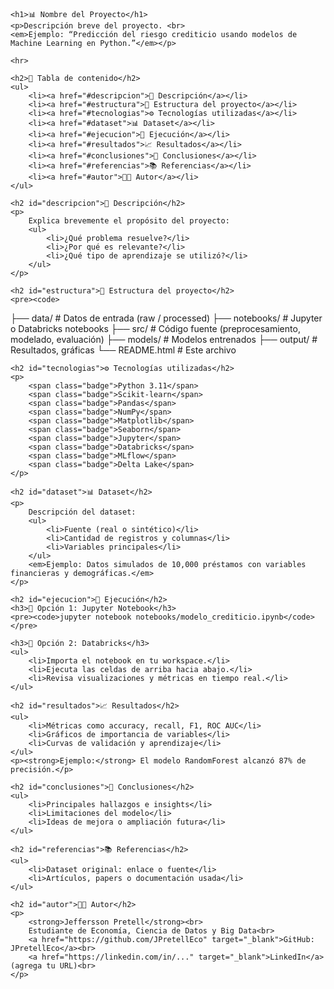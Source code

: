 <!DOCTYPE html>
<html lang="es">
<head>
    <meta charset="UTF-8">
    <title>README - Proyecto de Machine Learning</title>
</head>
<body>

    <h1>📊 Nombre del Proyecto</h1>
    <p>Descripción breve del proyecto. <br>
    <em>Ejemplo: “Predicción del riesgo crediticio usando modelos de Machine Learning en Python.”</em></p>

    <hr>

    <h2>📌 Tabla de contenido</h2>
    <ul>
        <li><a href="#descripcion">🧠 Descripción</a></li>
        <li><a href="#estructura">📁 Estructura del proyecto</a></li>
        <li><a href="#tecnologias">⚙️ Tecnologías utilizadas</a></li>
        <li><a href="#dataset">📊 Dataset</a></li>
        <li><a href="#ejecucion">🚀 Ejecución</a></li>
        <li><a href="#resultados">📈 Resultados</a></li>
        <li><a href="#conclusiones">📝 Conclusiones</a></li>
        <li><a href="#referencias">📚 Referencias</a></li>
        <li><a href="#autor">👨‍💻 Autor</a></li>
    </ul>

    <h2 id="descripcion">🧠 Descripción</h2>
    <p>
        Explica brevemente el propósito del proyecto:
        <ul>
            <li>¿Qué problema resuelve?</li>
            <li>¿Por qué es relevante?</li>
            <li>¿Qué tipo de aprendizaje se utilizó?</li>
        </ul>
    </p>

    <h2 id="estructura">📁 Estructura del proyecto</h2>
    <pre><code>
├── data/              # Datos de entrada (raw / processed)
├── notebooks/         # Jupyter o Databricks notebooks
├── src/               # Código fuente (preprocesamiento, modelado, evaluación)
├── models/            # Modelos entrenados
├── output/            # Resultados, gráficas
└── README.html        # Este archivo
    </code></pre>

    <h2 id="tecnologias">⚙️ Tecnologías utilizadas</h2>
    <p>
        <span class="badge">Python 3.11</span>
        <span class="badge">Scikit-learn</span>
        <span class="badge">Pandas</span>
        <span class="badge">NumPy</span>
        <span class="badge">Matplotlib</span>
        <span class="badge">Seaborn</span>
        <span class="badge">Jupyter</span>
        <span class="badge">Databricks</span>
        <span class="badge">MLflow</span>
        <span class="badge">Delta Lake</span>
    </p>

    <h2 id="dataset">📊 Dataset</h2>
    <p>
        Descripción del dataset:
        <ul>
            <li>Fuente (real o sintético)</li>
            <li>Cantidad de registros y columnas</li>
            <li>Variables principales</li>
        </ul>
        <em>Ejemplo: Datos simulados de 10,000 préstamos con variables financieras y demográficas.</em>
    </p>

    <h2 id="ejecucion">🚀 Ejecución</h2>
    <h3>📍 Opción 1: Jupyter Notebook</h3>
    <pre><code>jupyter notebook notebooks/modelo_crediticio.ipynb</code></pre>

    <h3>📍 Opción 2: Databricks</h3>
    <ul>
        <li>Importa el notebook en tu workspace.</li>
        <li>Ejecuta las celdas de arriba hacia abajo.</li>
        <li>Revisa visualizaciones y métricas en tiempo real.</li>
    </ul>

    <h2 id="resultados">📈 Resultados</h2>
    <ul>
        <li>Métricas como accuracy, recall, F1, ROC AUC</li>
        <li>Gráficos de importancia de variables</li>
        <li>Curvas de validación y aprendizaje</li>
    </ul>
    <p><strong>Ejemplo:</strong> El modelo RandomForest alcanzó 87% de precisión.</p>

    <h2 id="conclusiones">📝 Conclusiones</h2>
    <ul>
        <li>Principales hallazgos e insights</li>
        <li>Limitaciones del modelo</li>
        <li>Ideas de mejora o ampliación futura</li>
    </ul>

    <h2 id="referencias">📚 Referencias</h2>
    <ul>
        <li>Dataset original: enlace o fuente</li>
        <li>Artículos, papers o documentación usada</li>
    </ul>

    <h2 id="autor">👨‍💻 Autor</h2>
    <p>
        <strong>Jeffersson Pretell</strong><br>
        Estudiante de Economía, Ciencia de Datos y Big Data<br>
        <a href="https://github.com/JPretellEco" target="_blank">GitHub: JPretellEco</a><br>
        <a href="https://linkedin.com/in/..." target="_blank">LinkedIn</a> (agrega tu URL)<br>
    </p>

</body>
</html>
